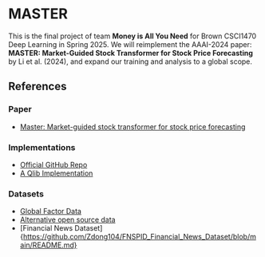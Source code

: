 # MASTER
This is the final project of team **Money is All You Need** for Brown CSCI1470 Deep Learning in Spring 2025. 
We will reimplement the AAAI-2024 paper: **MASTER: Market-Guided Stock Transformer for Stock Price Forecasting** by Li et al. (2024), and expand our training and analysis to a global scope. 

## References
### Paper
- [Master: Market-guided stock transformer for stock price forecasting](https://arxiv.org/pdf/2312.15235)
### Implementations
- [Official GitHub Repo](https://github.com/khlin216/MASTER)
- [A Qlib Implementation](https://github.com/SJTU-DMTai/qlib/tree/main/examples/benchmarks/MASTER)
### Datasets
- [Global Factor Data](https://jkpfactors.com)
- [Alternative open source data](https://github.com/chenditc/investment_data)
- [Financial News Dataset] {https://github.com/Zdong104/FNSPID_Financial_News_Dataset/blob/main/README.md}
